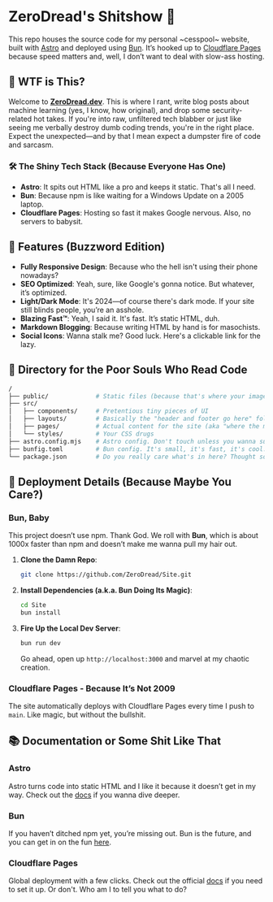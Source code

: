 # ZeroDread's Shitshow 🚀

This repo houses the source code for my personal ~cesspool~ website, built with [Astro](https://astro.build) and deployed using [Bun](https://bun.sh/). It’s hooked up to [Cloudflare Pages](https://pages.cloudflare.com/) because speed matters and, well, I don’t want to deal with slow-ass hosting.

## 🤖 WTF is This?

Welcome to **[ZeroDread.dev](https://ZeroDread.dev)**. This is where I rant, write blog posts about machine learning (yes, I know, how original), and drop some security-related hot takes. If you're into raw, unfiltered tech blabber or just like seeing me verbally destroy dumb coding trends, you're in the right place. Expect the unexpected—and by that I mean expect a dumpster fire of code and sarcasm.

### 🛠 The Shiny Tech Stack (Because Everyone Has One)
- **Astro**: It spits out HTML like a pro and keeps it static. That's all I need.
- **Bun**: Because npm is like waiting for a Windows Update on a 2005 laptop.
- **Cloudflare Pages**: Hosting so fast it makes Google nervous. Also, no servers to babysit.

## 🌟 Features (Buzzword Edition)

- **Fully Responsive Design**: Because who the hell isn't using their phone nowadays?
- **SEO Optimized**: Yeah, sure, like Google's gonna notice. But whatever, it’s optimized.
- **Light/Dark Mode**: It's 2024—of course there's dark mode. If your site still blinds people, you’re an asshole.
- **Blazing Fast™**: Yeah, I said it. It's fast. It’s static HTML, duh.
- **Markdown Blogging**: Because writing HTML by hand is for masochists.
- **Social Icons**: Wanna stalk me? Good luck. Here's a clickable link for the lazy.

## 📂 Directory for the Poor Souls Who Read Code

```bash
/
├── public/             # Static files (because that's where your images live, Karen)
├── src/
│   ├── components/     # Pretentious tiny pieces of UI
│   ├── layouts/        # Basically the "header and footer go here" folder
│   ├── pages/          # Actual content for the site (aka "where the magic happens")
│   └── styles/         # Your CSS drugs
├── astro.config.mjs    # Astro config. Don't touch unless you wanna suffer
├── bunfig.toml         # Bun config. It's small, it's fast, it's cool.
└── package.json        # Do you really care what's in here? Thought so.
```
## 🚀 Deployment Details (Because Maybe You Care?)

### Bun, Baby
This project doesn’t use npm. Thank God. We roll with **Bun**, which is about 1000x faster than npm and doesn’t make me wanna pull my hair out.

1. **Clone the Damn Repo**:

    ```bash
    git clone https://github.com/ZeroDread/Site.git
    ```

2. **Install Dependencies (a.k.a. Bun Doing Its Magic)**:

    ```bash
    cd Site
    bun install
    ```

3. **Fire Up the Local Dev Server**:

    ```bash
    bun run dev
    ```

    Go ahead, open up `http://localhost:3000` and marvel at my chaotic creation.

### Cloudflare Pages - Because It’s Not 2009
The site automatically deploys with Cloudflare Pages every time I push to `main`. Like magic, but without the bullshit.

## 📚 Documentation or Some Shit Like That

### Astro
Astro turns code into static HTML and I like it because it doesn’t get in my way. Check out the [docs](https://docs.astro.build/) if you wanna dive deeper.

### Bun
If you haven’t ditched npm yet, you’re missing out. Bun is the future, and you can get in on the fun [here](https://bun.sh/docs).

### Cloudflare Pages
Global deployment with a few clicks. Check out the official [docs](https://developers.cloudflare.com/pages/) if you need to set it up. Or don't. Who am I to tell you what to do?
